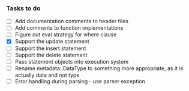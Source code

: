 ### Tasks to do

- [ ] Add documentation comments to header files
- [ ] Add comments to function implementations
- [ ] Figure out eval strategy for where clause
- [x] Support the update statement
- [ ] Support the insert statement
- [ ] Support the delete statement
- [ ] Pass statement objects into execution system
- [ ] Rename metadata::DataType to something more appropriate, as it is actually data and not type
- [ ] Error handling during parsing - use parser exception